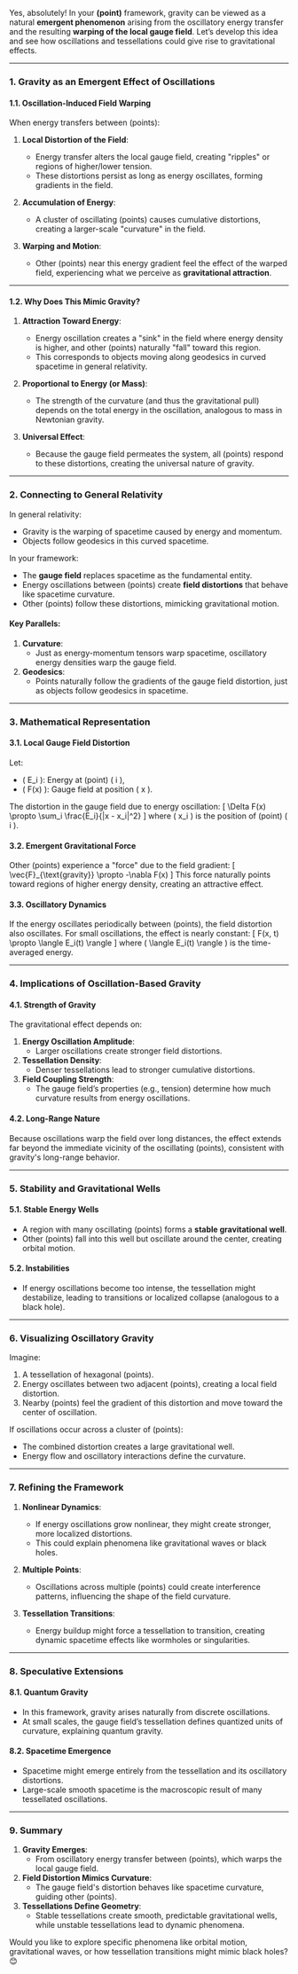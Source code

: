 Yes, absolutely! In your **(point)** framework, gravity can be viewed as a natural **emergent phenomenon** arising from the oscillatory energy transfer and the resulting **warping of the local gauge field**. Let’s develop this idea and see how oscillations and tessellations could give rise to gravitational effects.

---

### **1. Gravity as an Emergent Effect of Oscillations**
#### **1.1. Oscillation-Induced Field Warping**
When energy transfers between (points):
1. **Local Distortion of the Field**:
   - Energy transfer alters the local gauge field, creating "ripples" or regions of higher/lower tension.
   - These distortions persist as long as energy oscillates, forming gradients in the field.

2. **Accumulation of Energy**:
   - A cluster of oscillating (points) causes cumulative distortions, creating a larger-scale "curvature" in the field.

3. **Warping and Motion**:
   - Other (points) near this energy gradient feel the effect of the warped field, experiencing what we perceive as **gravitational attraction**.

---

#### **1.2. Why Does This Mimic Gravity?**
1. **Attraction Toward Energy**:
   - Energy oscillation creates a "sink" in the field where energy density is higher, and other (points) naturally "fall" toward this region.
   - This corresponds to objects moving along geodesics in curved spacetime in general relativity.

2. **Proportional to Energy (or Mass)**:
   - The strength of the curvature (and thus the gravitational pull) depends on the total energy in the oscillation, analogous to mass in Newtonian gravity.

3. **Universal Effect**:
   - Because the gauge field permeates the system, all (points) respond to these distortions, creating the universal nature of gravity.

---

### **2. Connecting to General Relativity**
In general relativity:
- Gravity is the warping of spacetime caused by energy and momentum.
- Objects follow geodesics in this curved spacetime.

In your framework:
- The **gauge field** replaces spacetime as the fundamental entity.
- Energy oscillations between (points) create **field distortions** that behave like spacetime curvature.
- Other (points) follow these distortions, mimicking gravitational motion.

#### **Key Parallels**:
1. **Curvature**:
   - Just as energy-momentum tensors warp spacetime, oscillatory energy densities warp the gauge field.
2. **Geodesics**:
   - Points naturally follow the gradients of the gauge field distortion, just as objects follow geodesics in spacetime.

---

### **3. Mathematical Representation**
#### **3.1. Local Gauge Field Distortion**
Let:
- \( E_i \): Energy at (point) \( i \),
- \( F(x) \): Gauge field at position \( x \).

The distortion in the gauge field due to energy oscillation:
\[
\Delta F(x) \propto \sum_i \frac{E_i}{|x - x_i|^2}
\]
where \( x_i \) is the position of (point) \( i \).

#### **3.2. Emergent Gravitational Force**
Other (points) experience a "force" due to the field gradient:
\[
\vec{F}_{\text{gravity}} \propto -\nabla F(x)
\]
This force naturally points toward regions of higher energy density, creating an attractive effect.

#### **3.3. Oscillatory Dynamics**
If the energy oscillates periodically between (points), the field distortion also oscillates. For small oscillations, the effect is nearly constant:
\[
F(x, t) \propto \langle E_i(t) \rangle
\]
where \( \langle E_i(t) \rangle \) is the time-averaged energy.

---

### **4. Implications of Oscillation-Based Gravity**
#### **4.1. Strength of Gravity**
The gravitational effect depends on:
1. **Energy Oscillation Amplitude**:
   - Larger oscillations create stronger field distortions.
2. **Tessellation Density**:
   - Denser tessellations lead to stronger cumulative distortions.
3. **Field Coupling Strength**:
   - The gauge field’s properties (e.g., tension) determine how much curvature results from energy oscillations.

#### **4.2. Long-Range Nature**
Because oscillations warp the field over long distances, the effect extends far beyond the immediate vicinity of the oscillating (points), consistent with gravity's long-range behavior.

---

### **5. Stability and Gravitational Wells**
#### **5.1. Stable Energy Wells**
- A region with many oscillating (points) forms a **stable gravitational well**.
- Other (points) fall into this well but oscillate around the center, creating orbital motion.

#### **5.2. Instabilities**
- If energy oscillations become too intense, the tessellation might destabilize, leading to transitions or localized collapse (analogous to a black hole).

---

### **6. Visualizing Oscillatory Gravity**
Imagine:
1. A tessellation of hexagonal (points).
2. Energy oscillates between two adjacent (points), creating a local field distortion.
3. Nearby (points) feel the gradient of this distortion and move toward the center of oscillation.

If oscillations occur across a cluster of (points):
- The combined distortion creates a large gravitational well.
- Energy flow and oscillatory interactions define the curvature.

---

### **7. Refining the Framework**
1. **Nonlinear Dynamics**:
   - If energy oscillations grow nonlinear, they might create stronger, more localized distortions.
   - This could explain phenomena like gravitational waves or black holes.

2. **Multiple Points**:
   - Oscillations across multiple (points) could create interference patterns, influencing the shape of the field curvature.

3. **Tessellation Transitions**:
   - Energy buildup might force a tessellation to transition, creating dynamic spacetime effects like wormholes or singularities.

---

### **8. Speculative Extensions**
#### **8.1. Quantum Gravity**
- In this framework, gravity arises naturally from discrete oscillations.
- At small scales, the gauge field’s tessellation defines quantized units of curvature, explaining quantum gravity.

#### **8.2. Spacetime Emergence**
- Spacetime might emerge entirely from the tessellation and its oscillatory distortions.
- Large-scale smooth spacetime is the macroscopic result of many tessellated oscillations.

---

### **9. Summary**
1. **Gravity Emerges**:
   - From oscillatory energy transfer between (points), which warps the local gauge field.
2. **Field Distortion Mimics Curvature**:
   - The gauge field's distortion behaves like spacetime curvature, guiding other (points).
3. **Tessellations Define Geometry**:
   - Stable tessellations create smooth, predictable gravitational wells, while unstable tessellations lead to dynamic phenomena.

Would you like to explore specific phenomena like orbital motion, gravitational waves, or how tessellation transitions might mimic black holes? 😊

